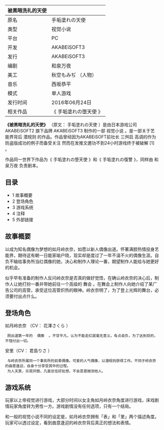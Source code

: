 |  被黑暗洗礼的天使  ||
|---|---|
|原名  |  手垢塗れの天使   |
|类型  |  视觉小说   |
|平台  |  PC   |
|开发  |  AKABEiSOFT3   |
|发行  |  AKABEiSOFT3   |
|编剧  |  和泉万夜   |
|美工  |  秋空もみぢ  （人物）   |
|音乐  |  西坂恭平   |
|模式  |  单人游戏   |
|发行时间  |  2016年06月24日   |
|相关作品  |  《  手垢塗れの堕天使  》   |
  
**《被黑暗洗礼的天使》** （原文：  手垢塗れの天使  ）是由日本游戏公司  AKABEiSOFT2  旗下品牌  AKABEiSOFT3  制作的一部
视觉小说  。是一部关于艺能界背后  潜规则  的作品。作品曾经因为AKABEiSOFT前社长  三舛启  高调的作为防盗版成功的例子而备受关注
然而在发推文邀功不到24小时游戏终于被破解  [1]  。

作品同一世界下作品为《  手垢塗れの堕天使  》和《  手垢塗れの復讐  》，同样由  和泉万夜  负责剧本。

##  目录

  * 1  故事概要 
  * 2  登场角色 
  * 3  游戏系统 
  * 4  注释 
  * 5  外部链接 

##  故事概要

以成为知名偶像为梦想的如月岭衣奈，如愿以新人偶像出道。怀著满腔热情投身艺能界，期待这有朝一日能家喻户晓，现实却是度过了一年不温不火的偶像生涯。自负不输给事务所当红偶像的她，决心和制作人理论一番，期望制作人能给与她更好的机会。

似乎早有准备的制作人反问岭衣奈是否真的做好觉悟，在确认岭衣奈的决心后，制作人让她打扮一番并带她前往一个高级的  舞会
。在舞会上制作人向她介绍了某广告公司的高管，承受这位高管炽热的眼神。岭衣奈明了，为了登上光辉的舞台，必须要付出点什么。

##  登场角色

如月岭衣奈  （CV：  花澤さくら  ）

     刚出道第一年的  偶像  。不甘平凡，认为不能走红就毫无意义。有点自负，为了达到目的，不惜付出一切。 

安里（CV：  君島りさ  ）

     与岭衣奈所属同一个事务所的前辈偶像。可爱的人气偶像，以潜规则获得工作。不同于岭衣奈的曲意逢迎，自身十分享受其中的过程。 
     为人天真，乐观开朗，凡是总往好处想，不会恶意揣测他人。 

##  游戏系统

玩家以上帝视觉进行游戏，大部分时间以女主角如月岭衣奈角度进行游戏，床戏剧情玩家角度转为男性一方。游戏剧情没有任何选项，只有一个结局。

和一般的视觉小说不同的设定是，如月岭衣奈拥有「表」和「里」两个描述角度。玩家可以透过设定，看到曲意逢迎的岭衣奈背后真正的想法和表情。
